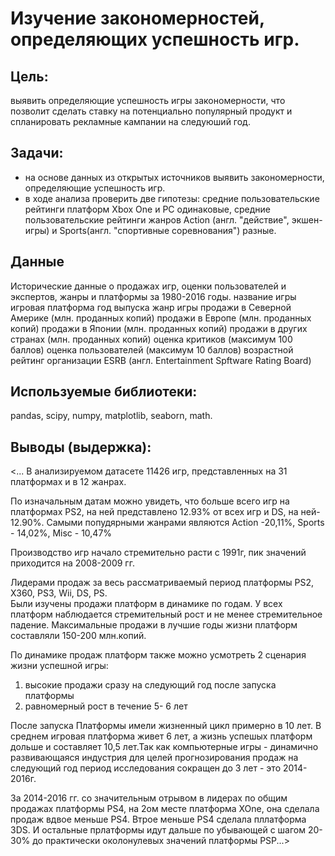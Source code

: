 # Изучение закономерностей, определяющих успешность игр. 

## Цель:
выявить определяющие успешность игры закономерности, что позволит сделать ставку на потенциально популярный продукт и спланировать рекламные кампании на следуюший год.

## Задачи:
 - на основе данных из открытых источников выявить закономерности, определяющие успешность игр.
 - в ходе анализа проверить две гипотезы:
средние пользовательские рейтинги платформ Xbox One и PC одинаковые, 
средние пользовательские рейтинги жанров Action (англ. "действие", экшен-игры) и Sports(англ. "спортивные соревнования") разные.

## Данные
Исторические данные о продажах игр, оценки пользователей и экспертов, жанры и платформы за 1980-2016 годы.
название игры
игровая платформа
год выпуска
жанр игры
продажи в Северной Америке (млн. проданных копий)
продажи в Европе (млн. проданных копий)
продажи в Японии (млн. проданных копий)
продажи в других странах (млн. проданных копий)
оценка критиков (максимум 100 баллов)
оценка пользователей (максимум 10 баллов)
возрастной рейтинг организации ESRB (англ. Entertainment Spftware Rating Board)

## Используемые библиотеки:
 pandas, scipy, numpy, matplotlib, seaborn, math.

## Выводы (выдержка):
<... В анализируемом датасете 11426 игр, представленных на 31 платформах и в 12 жанрах.

По изначальным датам можно увидеть, что больше всего игр на платформах PS2, на ней представлено 12.93% от всех игр и DS, на ней- 12.90%. Самыми попудярными жанрами являются Action -20,11%, Sports - 14,02%, Misc - 10,47%

Производство игр начало стремительно расти с 1991г, пик значений приходится на 2008-2009 гг. 

Лидерами продаж за весь рассматриваемый период платформы PS2, X360, PS3, Wii, DS, PS.   
Были изучены продажи платформ в динамике по годам. У всех платформ наблюдается стремительный рост и не менее стремительное падение. Максимальные продажи в лучшие годы жизни платформ составляли 150-200 млн.копий. 

По динамике продаж платформ также можно усмотреть 2 сценария жизни успешной игры: 
1. высокие продажи сразу на следующий год после запуска платформы 
2. равномерный рост в течение 5- 6 лет 

После запуска Платформы имели жизненный цикл примерно в 10 лет. В среднем игровая платформа живет 6 лет, а жизнь успешых платформ дольше и составляет 10,5 лет.Так как компьютерные игры - динамично развивающаяся индустрия для целей прогнозирования продаж на следующий год период исследования сокращен до 3 лет - это 2014-2016г.    

За 2014-2016 гг. со значительным отрывом в лидерах по общим продажах платформы PS4, на 2ом месте платформа XOne, она сделала продаж вдвое  меньше PS4. Втрое меньше PS4 сделала пллатформа 3DS. И остальные прлатформы идут дальше по убывающей c шагом 20-30% до практически околонулевых значений платформы PSP...>
